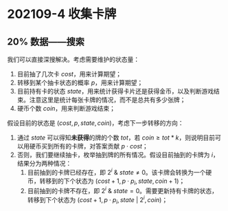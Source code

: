 # 202109-4 收集卡牌

## 20% 数据——搜索

我们可以直接深搜解决。考虑需要维护的状态量：

1. 目前抽了几次卡 $cost$，用来计算期望；
2. 转移到某个抽卡状态的概率 $p$，用来计算期望；
3. 目前持有卡的状态 $state$，用来统计获得卡片还是获得金币，以及判断游戏结束。注意这里是统计每张卡牌的情况，而不是总共有多少张牌；
4. 硬币个数 $coin$，用来判断游戏结束；

假设目前的状态是 $(cost, p, state, coin)$，考虑下一步转移的方向：

1. 通过 $state$ 可以得知**未获得**的牌的个数 $tot$，若 $coin \ge tot * k$，则说明目前可以用硬币买到所有的卡牌，对答案贡献 $p\cdot cost$；
2. 否则，我们要继续抽卡，枚举抽到牌的所有情况。假设目前抽到的卡牌为 $i$，结果分为两种情况：
    1. 目前抽到的卡牌已经存在，即 $2^i\ \&\ state \not= 0$。该卡牌会转换为一个硬币，转移到的下个状态为 $(cost + 1, p \cdot p_i, state, coin + 1)$；
    2. 目前抽到的卡牌不存在，即 $2^i\ \&\ state = 0$。需要更新持有卡牌的状态，转移到下个状态为 $(cost + 1, p \cdot p_i, state\ |\ 2^i, coin)$；
